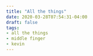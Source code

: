 ```yaml
---
title: "All the things"
date: 2020-03-28T07:54:31-04:00
draft: false
tags:
- all the things
- middle finger
- kevin
---
```

